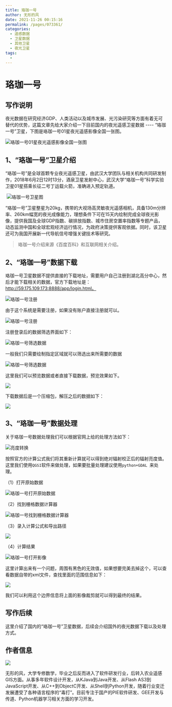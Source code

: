 ```yaml
---
title: 珞珈一号
author: 无形的风
date: 2021-11-26 00:15:16
permalink: /pages/073361/
categories:
  - 遥感数据
  - 卫星数据
  - 其他卫星
  - 夜光卫星
tags:
  - 
---
```

# 珞珈一号

## 写作说明

​		夜光数据在研究经济GDP、人类活动以及城市发展、光污染研究等方面有着无可替代的优势，这篇文章先给大家介绍一下目前国内的夜光遥感卫星数据 ---- “珞珈一号”卫星，下图是珞珈一号01星夜光遥感影像全国一张图。

![珞珈一号01星夜光遥感影像全国一张图](http://pics.landcover100.com/pics///62640bd5d2066.png)



## 1、“珞珈一号”卫星介绍

​		“珞珈一号”是全球首颗专业夜光遥感卫星，由武汉大学团队与相关机构共同研发制作，2018年6月2日12时13分，酒泉卫星发射中心，武汉大学“珞珈一号”科学实验卫星01星搭乘长征二号丁运载火箭，准确进入预定轨道。

​		![珞珈一号卫星图](http://pics.landcover100.com/pics///62640bf7b17bc.png)

“珞珈一号”卫星整星为20kg，携带的大视场高灵敏夜光遥感相机，具备130m分辨率、260km幅宽的夜光成像能力，理想条件下可在15天内绘制完成全球夜光影像，提供我国及全球GDP指数、碳排放指数、城市住房空置率指数等专题产品，动态监测中国和全球宏观经济运行情况，为政府决策提供客观依据。同时，该卫星还可为我国开展新一代导航信号增强关键技术等研究。

> 珞珈一号介绍来源《百度百科》和互联网相关介绍。

## 2、“珞珈一号”数据下载

​		珞珈一号卫星数据不提供直接的下载地址，需要用户自己注册到湖北高分中心，然后才能下载相关的数据，官方下载地址是：http://59.175.109.173:8888/app/login.html。

![珞珈一号注册](http://pics.landcover100.com/pics///62640c18c0bac.png)

由于这个系统是需要注册，如果没有账户直接注册就可以。

![珞珈一号注册](http://pics.landcover100.com/pics///62640c2d7da56.png)

注册登录后的数据筛选界面如下：

![珞珈一号筛选数据](http://pics.landcover100.com/pics///62640c44e4335.png)

一般我们只需要绘制指定区域就可以筛选出来所需要的数据

![珞珈一号筛选数据](http://pics.landcover100.com/pics///62640c5f4614d.png)

这里我们可以预览数据或者直接下载数据，预览效果如下。

![](http://pics.landcover100.com/pics///62640c73a9580.png)

下载数据后是一个压缩包，解压之后的数据如下：

![](http://pics.landcover100.com/pics///62640c8436b2e.png)

## 3、“珞珈一号”数据处理

关于珞珈一号数据处理我们可以根据官网上给的处理方法如下：

![亮度转换](http://pics.landcover100.com/pics///62640c94658fd.png)

按照官方的计算公式我们将其重新计算就可以得到绝对辐射校正后的辐射亮度值。这里我们使用`QGSI`软件来做处理，如果要批量处理建议使用`python+GDAL `来处理。

（1）打开原始数据

![珞珈一号打开原始数据](http://pics.landcover100.com/pics///62640ca8eb3a4.png)

（2）找到栅格数据计算器

![珞珈一号找到栅格数据计算器](http://pics.landcover100.com/pics///62640cbdd106a.png)

（3）录入计算公式和导出路径

![](http://pics.landcover100.com/pics///62640cd1baa8e.png)

（4）计算结果

![珞珈一号打开影像](http://pics.landcover100.com/pics///62640ce3a158f.png)

这里计算出来有一个问题，周围有黑色的无效值，如果想要完美去掉这个，可以查看数据自带的xml文件，查找里面的范围信息如下：

![](http://pics.landcover100.com/pics///62640d02229aa.png)

我们可以利用这个边界信息将上面的影像裁剪就可以得到最终的结果。

## 写作后续

这里介绍了国内的“珞珈一号”卫星数据，后续会介绍国外的夜光数据下载以及处理方式。

## 作者信息

![](http://pics.landcover100.com/pics///62640d12127fb.png)

无形的风，大学专修数学，毕业之后反而进入了软件研发行业，后转入农业遥感GIS方面。从事多年软件设计开发，从KJava到Java开发、从Flash AS3到JavaScript开发、从C++到ObjectC开发、从Shell到Python开发，随着行业变迁发展遭受了各种语言程序的“毒打”。目前专注于国产的PIE软件研发、GEE开发与传道、Python机器学习相关方面的学习开发。